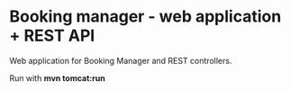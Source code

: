 Booking manager - web application + REST API
=============

Web application for Booking Manager and REST controllers.

Run with **mvn tomcat:run**
